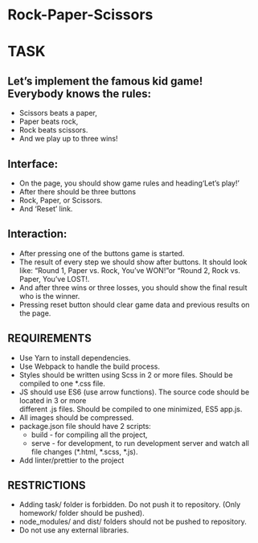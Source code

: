 # Rock-Paper-Scissors


<h1>TASK</h1>

<h2>Let’s implement the famous kid game! Everybody knows the rules:</h2>
<ul>
    <li>Scissors beats a paper,</li>
    <li>Paper beats rock,</li>
    <li>Rock beats scissors.</li>
    <li>And we play up to three wins!</li>
</ul>

<h2>Interface:</h2>
<ul>
    <li>On the page, you should show game rules and heading‘Let’s play!’ </li>
    <li>After there should be three buttons </li>
    <li>Rock, Paper, or Scissors.</li>
    <li>And ‘Reset’ link.</li>
</ul>

<h2>Interaction:</h2>
<ul>
    <li>After pressing one of the buttons game is started.</li>
    <li>The result of every step we should show after buttons. It should look like: “Round 1, Paper vs. Rock, You’ve WON!”or “Round 2, Rock vs. Paper, You’ve LOST!.</li>
    <li>And after three wins or three losses, you should show the final result who is the winner.</li>
    <li>Pressing reset button should clear game data and previous results on the page.</li>
</ul>

<h2>REQUIREMENTS</h2>
<ul>
    <li>Use Yarn to install dependencies.</li>
    <li>Use Webpack to handle the build process.</li>
    <li>Styles should be written using Scss in 2 or more files. Should be compiled to one *.css file.</li>
    <li>JS should use ES6 (use arrow functions). The source code should be located in 3 or more </li>different .js files. Should be compiled to one minimized, ES5 app.js.
    <li>All images should be compressed.</li>
    <li>package.json file should have 2 scripts:
        <ul>
            <li>build - for compiling all the project,</li>
            <li>serve - for development, to run development server and watch all file
            changes (*.html, *.scss, *.js).</li>
        </ul>
    </li>
    <li>Add linter/prettier to the project</li>
</ul>

<h2>RESTRICTIONS</h2>
<ul>
    <li>Adding task/ folder is forbidden. Do not push it to repository. (Only homework/ folder should be pushed).</li>
    <li>node_modules/ and dist/ folders should not be pushed to repository.</li>
    <li>Do not use any external libraries.</li>
</ul>
